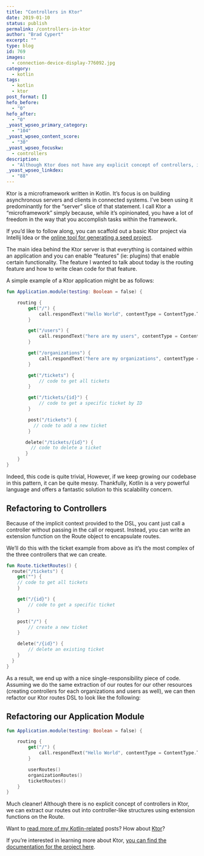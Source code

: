 ```yaml
---
title: "Controllers in Ktor"
date: 2019-01-10
status: publish
permalink: /controllers-in-ktor
author: "Brad Cypert"
excerpt: ""
type: blog
id: 769
images:
  - connection-device-display-776092.jpg
category:
  - kotlin
tags:
  - kotlin
  - ktor
post_format: []
hefo_before:
  - "0"
hefo_after:
  - "0"
_yoast_wpseo_primary_category:
  - "104"
_yoast_wpseo_content_score:
  - "30"
_yoast_wpseo_focuskw:
  - controllers
description:
  - "Although Ktor does not have any explicit concept of controllers, it's very easy to refactor your routes to support this pattern."
_yoast_wpseo_linkdex:
  - "88"
---
```


Ktor is a microframework written in Kotlin. It’s focus is on building asynchronous servers and clients in connected systems. I’ve been using it predominantly for the “server” slice of that statement. I call Ktor a “microframework” simply because, while it’s opinionated, you have a lot of freedom in the way that you accomplish tasks within the framework.

If you’d like to follow along, you can scaffold out a basic Ktor project via Intellij Idea or the [online tool for generating a seed project](https://ktor.io/quickstart/generator.html).

The main idea behind the Ktor server is that everything is contained within an application and you can enable “features” (ie: plugins) that enable certain functionality. The feature I wanted to talk about today is the routing feature and how to write clean code for that feature.

A simple example of a Ktor application might be as follows:

```kotlin
fun Application.module(testing: Boolean = false) {

    routing {
        get("/") {
            call.respondText("Hello World", contentType = ContentType.Text.Plain)
        }

        get("/users") {
            call.respondText("here are my users", contentType = ContentType.Text.Plain)
        }

        get("/organizations") {
            call.respondText("here are my organizations", contentType = ContentType.Text.Plain)
        }

        get("/tickets") {
            // code to get all tickets
        }

        get("/tickets/{id}") {
            // code to get a specific ticket by ID
        }

        post("/tickets") {
          // code to add a new ticket
        }

       delete("/tickets/{id}") {
         // code to delete a ticket
       }
    }
}
```

Indeed, this code is quite trivial, However, if we keep growing our codebase in this pattern, it can be quite messy. Thankfully, Kotlin is a very powerful language and offers a fantastic solution to this scalability concern.

## Refactoring to Controllers

Because of the implicit context provided to the DSL, you cant just call a controller without passing in the call or request. Instead, you can write an extension function on the Route object to encapsulate routes.

We’ll do this with the ticket example from above as it’s the most complex of the
three controllers that we can create.

```kotlin
fun Route.ticketRoutes() {
  route("/tickets") {
    get("") {
    // code to get all tickets
    }

    get("/{id}") {
        // code to get a specific ticket
    }

    post("/") {
        // create a new ticket
    }

    delete("/{id}") {
        // delete an existing ticket
    }
  }
}

```

As a result, we end up with a nice single-responsibility piece of code. Assuming we do the same extraction of our routes for our other resources (creating controllers for each organizations and users as well), we can then refactor our Ktor routes DSL to look like the following:

## Refactoring our Application Module

```kotlin
fun Application.module(testing: Boolean = false) {

    routing {
        get("/") {
            call.respondText("Hello World", contentType = ContentType.Text.Plain)
        }

        userRoutes()
        organizationRoutes()
        ticketRoutes()
    }
}
```

Much cleaner! Although there is no explicit concept of controllers in Ktor, we can extract our routes out into controller-like structures using extension functions on the Route.

Want to [read more of my Kotlin-related](http://www.bradcypert.com/tags/kotlin/) posts? How about [Ktor](http://www.bradcypert.com/tags/ktor/)?

If you’re interested in learning more about Ktor, [you can find the documentation for the project here](https://ktor.io/).
